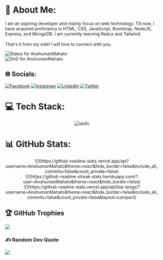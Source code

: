 <div>
 
# 💫 About Me:
 
I am an aspiring developer and mainly focus on web technology. Till now, I have acquired proficiency in HTML, CSS, JavaScript, Bootstrap, NodeJS, Express, and MongoDB. I am currently learning Redux and Tailwind.<br><br>That's it from my side! I will love to connect with you.
	
<div align=>
	<img src="https://badge.stateful.com/AnshumanMahato/status.svg" alt="Status for AnshumanMahato"/>
	<br/>
	<img src="https://badge.stateful.com/AnshumanMahato/dnd.svg" alt="DnD for AnshumanMahato"/>
</div>

## 🌐 Socials:
 
[![Facebook](https://img.shields.io/badge/Facebook-%231877F2.svg?logo=Facebook&logoColor=white)](https://facebook.com/anshuman.mahato.0935) [![Instagram](https://img.shields.io/badge/Instagram-%23E4405F.svg?logo=Instagram&logoColor=white)](https://instagram.com/anshuman_mahato) [![LinkedIn](https://img.shields.io/badge/LinkedIn-%230077B5.svg?logo=linkedin&logoColor=white)](https://linkedin.com/in/anshuman-mahato) [![Twitter](https://img.shields.io/badge/Twitter-%231DA1F2.svg?logo=Twitter&logoColor=white)](https://twitter.com/AnshumanMahato_) 

# 💻 Tech Stack:
 
<div align="center">
	<img src="https://skillicons.dev/icons?i=html,css,sass,tailwind,bootstrap,js,react,nodejs,express,mongodb,docker" alt="skills"/>
</div>
 
# 📊 GitHub Stats:

<div align="center">
	![](https://github-readme-stats.vercel.app/api?username=AnshumanMahato&theme=react&hide_border=false&include_all_commits=false&count_private=false)<br/>
	![](https://github-readme-streak-stats.herokuapp.com/?user=AnshumanMahato&theme=react&hide_border=false)<br/>
	![](https://github-readme-stats.vercel.app/api/top-langs/?username=AnshumanMahato&theme=react&hide_border=false&include_all_commits=false&count_private=false&layout=compact)
</div>
	


## 🏆 GitHub Trophies
 
![](https://github-profile-trophy.vercel.app/?username=AnshumanMahato&theme=nord&no-frame=true&margin-w=4&title=Stars,Followers,Commits,Issues,Repositories,PR)

### ✍️ Random Dev Quote
 
![](https://quotes-github-readme.vercel.app/api?type=horizontal&theme=tokyonight)
 
<!-- Proudly created with GPRM ( https://gprm.itsvg.in ) -->
</div>
